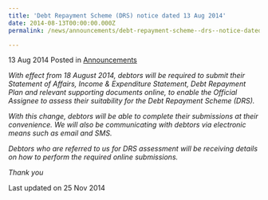 ```yaml
---
title: 'Debt Repayment Scheme (DRS) notice dated 13 Aug 2014'
date: 2014-08-13T00:00:00.000Z
permalink: /news/announcements/debt-repayment-scheme--drs--notice-dated-13-aug-2014

---
```




13 Aug 2014 Posted in [Announcements](/news/announcements)

*With effect from 18 August 2014, debtors will be required to submit their Statement of Affairs, Income & Expenditure Statement, Debt Repayment Plan and relevant supporting documents online, to enable the Official Assignee to assess their suitability for the Debt Repayment Scheme (DRS).*
 
*With this change, debtors will be able to complete their submissions at their convenience. We will also be communicating with debtors via electronic means such as email and SMS.*
 
*Debtors who are referred to us for DRS assessment will be receiving details on how to perform the required online submissions.*
 
*Thank you*




<p class="right-side-updated">Last updated on 25 Nov 2014</p> 
